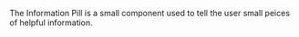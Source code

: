 The Information Pill is a small component used to tell the user small peices of helpful information.
